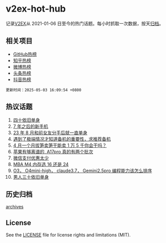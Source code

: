 # v2ex-hot-hub

 记录[V2EX](https://www.v2ex.com/)从 2021-01-06 日至今的热门话题。每小时抓取一次数据，按天[归档](archives)。
 
 ## 相关项目

- [GitHub热榜](https://github.com/it985/github-hot-hub)
- [知乎热榜](https://github.com/it985/zhihu-hot-hub)
- [微博热榜](https://github.com/it985/weibo-hot-hub)
- [头条热榜](https://github.com/it985/toutiao-hot-hub)
- [抖音热榜](https://github.com/it985/douyin-hot-hub)


 `更新时间：2025-05-03 16:09:54 +0800`

## 热议话题

1. [四十依旧单身](https://www.v2ex.com/t/1129467)
1. [7 年之后的新手机](https://www.v2ex.com/t/1129438)
1. [23 年 8 月和前女友分手后就一直单身](https://www.v2ex.com/t/1129420)
1. [遇到了极端情况才知道备机的重要性，求推荐备机](https://www.v2ex.com/t/1129429)
1. [4 月一个月拔笋卖笋干能卖 1 万 5 千你会干吗？](https://www.v2ex.com/t/1129446)
1. [苹果有够离谱的, A17pro 真的有两个批次](https://www.v2ex.com/t/1129407)
1. [微信支付优惠太少](https://www.v2ex.com/t/1129415)
1. [MBA M4 内存选 16 还是 24](https://www.v2ex.com/t/1129418)
1. [O3， O4mini-high， claude3.7， Gemini2.5pro 编程能力该怎么排序](https://www.v2ex.com/t/1129424)
1. [男人三十依旧单身](https://www.v2ex.com/t/1129458)

## 历史归档

[archives](archives)

## License

See the [LICENSE](LICENSE) file for license rights and limitations (MIT).
